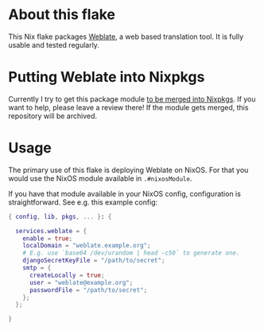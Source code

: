 # About this flake

This Nix flake packages [Weblate](https://weblate.org/en/), a web based translation tool. It is fully usable and tested regularly.

# Putting Weblate into Nixpkgs

Currently I try to get this package module [to be merged into Nixpkgs](https://github.com/NixOS/nixpkgs/pull/169797). If you want to help, please leave a review there! If the module gets merged, this repository will be archived.

# Usage

The primary use of this flake is deploying Weblate on NixOS. For that you would use the NixOS module available in `.#nixosModule`.

If you have that module available in your NixOS config, configuration is straightforward. See e.g. this example config:

```nix
{ config, lib, pkgs, ... }: {

  services.weblate = {
    enable = true;
    localDomain = "weblate.example.org";
    # E.g. use `base64 /dev/urandom | head -c50` to generate one.
    djangoSecretKeyFile = "/path/to/secret";
    smtp = {
      createLocally = true;
      user = "weblate@example.org";
      passwordFile = "/path/to/secret";
    };
  };

}
```


